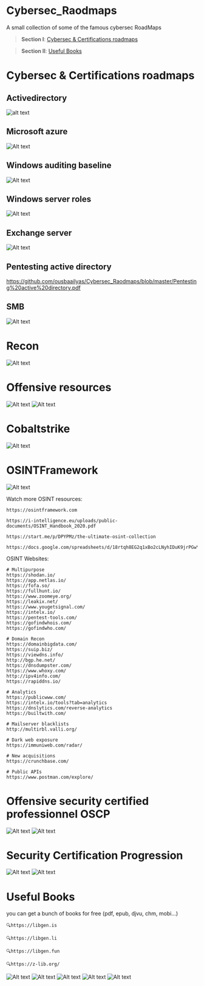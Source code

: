 # Cybersec_Raodmaps
A small collection of some of the famous cybersec RoadMaps 

> **Section I**: [Cybersec & Certifications roadmaps](https://github.com/ousbaailyas/Cybersec_Raodmaps#cybersec--certifications-roadmaps)

> **Section II**: [Useful Books](https://github.com/ousbaailyas/Cybersec_Raodmaps#useful-books)

# Cybersec & Certifications roadmaps
## Activedirectory
![alt text](https://github.com/ousbaailyas/Cybersec_Raodmaps/blob/master/active-directory-map.png)

## Microsoft azure
![Alt text](https://github.com/ousbaailyas/Cybersec_Raodmaps/blob/master/microsoft-azure-map.png)

## Windows auditing baseline
![Alt text](https://github.com/ousbaailyas/Cybersec_Raodmaps/blob/master/windows-auditing-baseline-map.png)

## Windows server roles
![Alt text](https://github.com/ousbaailyas/Cybersec_Raodmaps/blob/master/windows-server-roles-map.png)

## Exchange server
![Alt text](https://github.com/ousbaailyas/Cybersec_Raodmaps/blob/master/exchange-server-map.png)

## Pentesting active directory
https://github.com/ousbaailyas/Cybersec_Raodmaps/blob/master/Pentesting%20active%20directory.pdf

## SMB
![Alt text](https://github.com/ousbaailyas/Cybersec_Raodmaps/blob/master/SMB.png)

# Recon
![Alt text](https://github.com/ousbaailyas/Cybersec_Raodmaps/blob/master/Recon.PNG)

# Offensive resources
![Alt text](https://github.com/ousbaailyas/Cybersec_Raodmaps/blob/master/OffensiveResources.PNG)
![Alt text](https://github.com/ousbaailyas/Cybersec_Raodmaps/blob/master/Offensive-Resources-V2.png)

# Cobaltstrike
![Alt text](https://github.com/ousbaailyas/Cybersec_Raodmaps/blob/master/Cobaltstrike.PNG)

# OSINTFramework
![Alt text](https://github.com/ousbaailyas/Cybersec_Raodmaps/blob/master/OSINTFramework.JPG)

Watch more OSINT resources:
```
https://osintframework.com
```
```
https://i-intelligence.eu/uploads/public-documents/OSINT_Handbook_2020.pdf
```
```
https://start.me/p/DPYPMz/the-ultimate-osint-collection
```
```
https://docs.google.com/spreadsheets/d/18rtqh8EG2q1xBo2cLNyhIDuK9jrPGwYr9DI2UncoqJQ
```

OSINT Websites:
```
# Multipurpose
https://shodan.io/
https://app.netlas.io/
https://fofa.so/
https://fullhunt.io/
https://www.zoomeye.org/
https://leakix.net/
https://www.yougetsignal.com/
https://intelx.io/
https://pentest-tools.com/
https://gofindwhois.com/
https://gofindwho.com/

# Domain Recon
https://domainbigdata.com/
https://suip.biz/
https://viewdns.info/
http://bgp.he.net/
https://dnsdumpster.com/
https://www.whoxy.com/
http://ipv4info.com/
https://rapiddns.io/

# Analytics
https://publicwww.com/
https://intelx.io/tools?tab=analytics
https://dnslytics.com/reverse-analytics
https://builtwith.com/

# Mailserver blacklists
http://multirbl.valli.org/

# Dark web exposure
https://immuniweb.com/radar/

# New acquisitions
https://crunchbase.com/

# Public APIs
https://www.postman.com/explore/
```
# Offensive security certified professionnel OSCP
![Alt text](https://github.com/ousbaailyas/Cybersec_Raodmaps/blob/master/OSCP.JPG)
![Alt text](https://github.com/ousbaailyas/Cybersec_Raodmaps/blob/master/Cyber.JPG)

# Security Certification Progression
![Alt text](https://github.com/ousbaailyas/Cybersec_Raodmaps/blob/master/Security-Certification-Progression-Chart-v7.0.png)
![Alt text](https://github.com/ousbaailyas/Cybersec_Raodmaps/blob/master/E04K045XIAI9Ylx.jpeg)

# Useful Books

  you can get a bunch of books for free (pdf, epub, djvu, chm, mobi...)
 ```
🔍https://libgen.is
```
```
🔍https://libgen.li
```
```
🔍https://libgen.fun
```
```
🔍https://z-lib.org/
```

![Alt text](https://github.com/ousbaailyas/Cybersec_Raodmaps/blob/master/Screen%20Shot%202022-02-21%20at%205.07.07%20PM.png)
![Alt text](https://github.com/ousbaailyas/Cybersec_Raodmaps/blob/master/Screen%20Shot%202022-02-21%20at%205.07.17%20PM.png)
![Alt text](https://github.com/ousbaailyas/Cybersec_Raodmaps/blob/master/Screen%20Shot%202022-02-21%20at%205.07.25%20PM.png)
![Alt text](https://github.com/ousbaailyas/Cybersec_Raodmaps/blob/master/Screen%20Shot%202022-02-21%20at%205.07.35%20PM.png)
![Alt text](https://github.com/ousbaailyas/Cybersec_Raodmaps/blob/master/Screen%20Shot%202022-02-21%20at%205.07.41%20PM.png)
